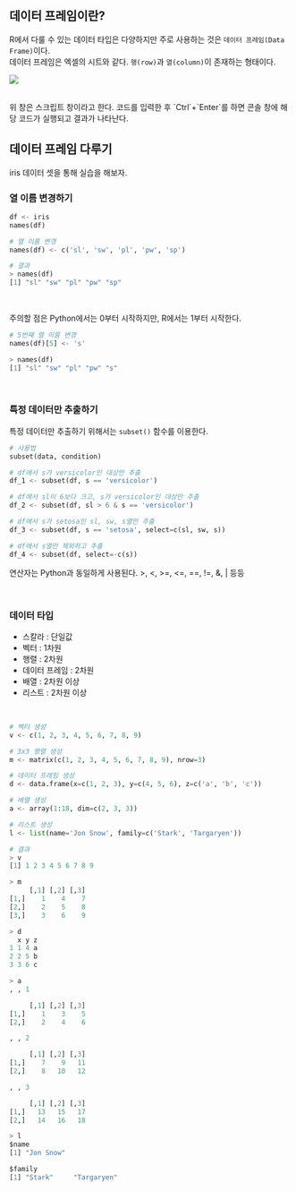 ## 데이터 프레임이란?
R에서 다룰 수 있는 데이터 타입은 다양하지만 주로 사용하는 것은 `데이터 프레임(Data Frame)`이다.<br>
데이터 프레임은 엑셀의 시트와 같다. `행(row)`과 `열(column)`이 존재하는 형태이다.
<br>

![](https://velog.velcdn.com/images/ddoddo/post/06596437-7a58-47bb-bab5-081e092f19dc/image.png)

<br>
위 창은 스크립트 창이라고 한다. 코드를 입력한 후 `Ctrl`+`Enter`를 하면 콘솔 창에 해당 코드가 실행되고 결과가 나타난다.

<br>

## 데이터 프레임 다루기
iris 데이터 셋을 통해 실습을 해보자.

### 열 이름 변경하기
```python
df <- iris
names(df)

# 열 이름 변경
names(df) <- c('sl', 'sw', 'pl', 'pw', 'sp')
```
```python
# 결과
> names(df)
[1] "sl" "sw" "pl" "pw" "sp"
```
<br>

주의할 점은 Python에서는 0부터 시작하지만, R에서는 1부터 시작한다.
```python
# 5번째 열 이름 변경
names(df)[5] <- 's'
```
```python
> names(df)
[1] "sl" "sw" "pl" "pw" "s" 
```

<br>

### 특정 데이터만 추출하기
특정 데이터만 추출하기 위해서는 `subset()` 함수를 이용한다.

```python
# 사용법
subset(data, condition)
```
```python
# df에서 s가 versicolor인 대상만 추출
df_1 <- subset(df, s == 'versicolor')

# df에서 sl이 6보다 크고, s가 versicolor인 대상만 추출
df_2 <- subset(df, sl > 6 & s == 'versicolor')

# df에서 s가 setosa인 sl, sw, s열만 추출
df_3 <- subset(df, s == 'setosa', select=c(sl, sw, s))

# df에서 s열만 제외하고 추출
df_4 <- subset(df, select=-c(s))
```

연산자는 Python과 동일하게 사용된다. >, <, >=, <=, ==, !=, &, | 등등

<br>

### 데이터 타입
- 스칼라 : 단일값
- 벡터 : 1차원
- 행렬 : 2차원
- 데이터 프레임 : 2차원
- 배열 : 2차원 이상
- 리스트 : 2차원 이상
<br>

```python
# 벡터 생성
v <- c(1, 2, 3, 4, 5, 6, 7, 8, 9) 

# 3x3 행렬 생성
m <- matrix(c(1, 2, 3, 4, 5, 6, 7, 8, 9), nrow=3) 

# 데이터 프레임 생성
d <- data.frame(x=c(1, 2, 3), y=c(4, 5, 6), z=c('a', 'b', 'c')) 

# 배열 생성
a <- array(1:18, dim=c(2, 3, 3)) 

# 리스트 생성
l <- list(name='Jon Snow', family=c('Stark', 'Targaryen')) 
```
```python
# 결과
> v
[1] 1 2 3 4 5 6 7 8 9

> m
     [,1] [,2] [,3]
[1,]    1    4    7
[2,]    2    5    8
[3,]    3    6    9

> d
  x y z
1 1 4 a
2 2 5 b
3 3 6 c

> a
, , 1

     [,1] [,2] [,3]
[1,]    1    3    5
[2,]    2    4    6

, , 2

     [,1] [,2] [,3]
[1,]    7    9   11
[2,]    8   10   12

, , 3

     [,1] [,2] [,3]
[1,]   13   15   17
[2,]   14   16   18

> l
$name
[1] "Jon Snow"

$family
[1] "Stark"     "Targaryen"
```
